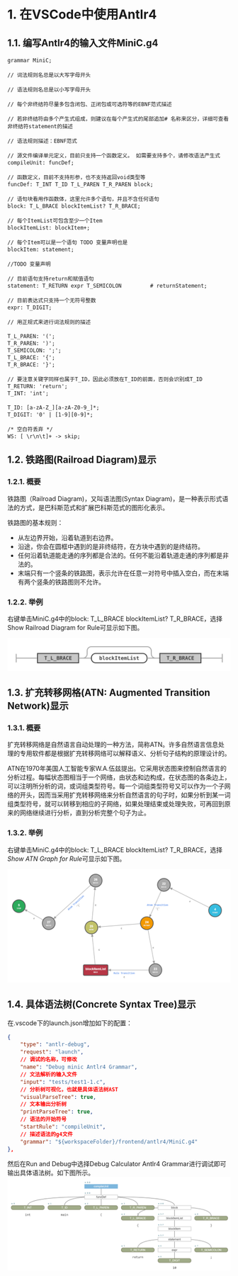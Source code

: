 # 1. 在VSCode中使用Antlr4

## 1.1. 编写Antlr4的输入文件MiniC.g4

```antlr4
grammar MiniC;

// 词法规则名总是以大写字母开头

// 语法规则名总是以小写字母开头

// 每个非终结符尽量多包含闭包、正闭包或可选符等的EBNF范式描述

// 若非终结符由多个产生式组成，则建议在每个产生式的尾部追加# 名称来区分，详细可查看非终结符statement的描述

// 语法规则描述：EBNF范式

// 源文件编译单元定义，目前只支持一个函数定义。 如需要支持多个，请修改语法产生式
compileUnit: funcDef;

// 函数定义，目前不支持形参，也不支持返回void类型等
funcDef: T_INT T_ID T_L_PAREN T_R_PAREN block;

// 语句块看用作函数体，这里允许多个语句，并且不含任何语句
block: T_L_BRACE blockItemList? T_R_BRACE;

// 每个ItemList可包含至少一个Item
blockItemList: blockItem+;

// 每个Item可以是一个语句 TODO 变量声明也是
blockItem: statement;

//TODO 变量声明

// 目前语句支持return和赋值语句
statement: T_RETURN expr T_SEMICOLON         # returnStatement;

// 目前表达式只支持一个无符号整数
expr: T_DIGIT;

// 用正规式来进行词法规则的描述

T_L_PAREN: '(';
T_R_PAREN: ')';
T_SEMICOLON: ';';
T_L_BRACE: '{';
T_R_BRACE: '}';

// 要注意关键字同样也属于T_ID，因此必须放在T_ID的前面，否则会识别成T_ID
T_RETURN: 'return';
T_INT: 'int';

T_ID: [a-zA-Z_][a-zA-Z0-9_]*;
T_DIGIT: '0' | [1-9][0-9]*;

/* 空白符丢弃 */
WS: [ \r\n\t]+ -> skip;
```

## 1.2. 铁路图(Railroad Diagram)显示

### 1.2.1. 概要

铁路图（Railroad Diagram)，又叫语法图(Syntax Diagram)，是一种表示形式语法的方式，是巴科斯范式和扩展巴科斯范式的图形化表示。

铁路图的基本规则：
- 从左边界开始，沿着轨道到右边界。
- 沿途，你会在圆框中遇到的是非终结符，在方块中遇到的是终结符。
- 任何沿着轨道能走通的序列都是合法的。任何不能沿着轨道走通的序列都是非法的。
- 末端只有一个竖条的铁路图，表示允许在任意一对符号中插入空白，而在末端有两个竖条的铁路图则不允许。

### 1.2.2. 举例

右键单击MiniC.g4中的block: T_L_BRACE blockItemList? T_R_BRACE，选择Show Railroad Diagram for Rule可显示如下图。

![Antlr4-RailRoad-Block](figures/block.rrd.svg)

## 1.3. 扩充转移网格(ATN: Augmented Transition Network)显示

### 1.3.1. 概要

扩充转移网络是自然语言自动处理的一种方法，简称ATN。许多自然语言信息处理的专用软件都是根据扩充转移网络可以解释语义、分析句子结构的原理设计的。

ATN在1970年美国人工智能专家W.A.伍兹提出。它采用状态图来控制自然语言的分析过程。每幅状态图相当于一个网络，由状态和边构成，在状态图的各条边上，可以注明所分析的词，或词组类型符号。每一个词组类型符号又可以作为一个子网络的开头，因而当采用扩充转移网络来分析自然语言的句子时，如果分析到某一词组类型符号，就可以转移到相应的子网络，如果处理结束或处理失败，可再回到原来的网络继续进行分析，直到分析完整个句子为止。

### 1.3.2. 举例

右键单击MiniC.g4中的block: T_L_BRACE blockItemList? T_R_BRACE，选择*Show ATN Graph for Rule*可显示如下图。

![aAntlr4-ATN-Block](figures/block.atn.png)

## 1.4. 具体语法树(Concrete Syntax Tree)显示

在.vscode下的launch.json增加如下的配置：
```json
{
	"type": "antlr-debug",
	"request": "launch",
	// 调试的名称，可修改
	"name": "Debug minic Antlr4 Grammar",
	// 文法解析的输入文件
	"input": "tests/test1-1.c",
	// 分析树可视化，也就是具体语法树AST
	"visualParseTree": true,
	// 文本输出分析树
	"printParseTree": true,
	// 语法的开始符号
	"startRule": "compileUnit",
	// 描述语法的g4文件
	"grammar": "${workspaceFolder}/frontend/antlr4/MiniC.g4"
},
```
然后在Run and Debug中选择Debug Calculator Antlr4 Grammar进行调试即可输出具体语法树。如下图所示。
![Antlr4-CST](figures/minic-CST.png)

